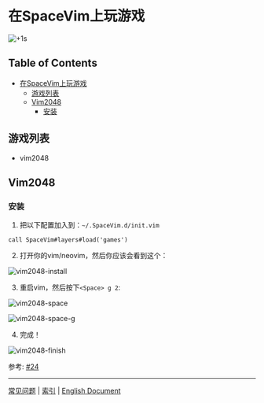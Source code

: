 # 在SpaceVim上玩游戏
![+1s](https://gist.github.com/Gabirel/b71a01cce86df216abd4fd0968864942/raw/f6d4fe73e0f940af1ed71652abeaaed4c6460ecc/meme-never-die.jpg)

## Table of Contents

   * [在SpaceVim上玩游戏](#在spacevim上玩游戏)
      * [游戏列表](#游戏列表)
      * [Vim2048](#vim2048)
         * [安装](#安装)

## 游戏列表

* vim2048

## Vim2048

### 安装

1. 把以下配置加入到：`~/.SpaceVim.d/init.vim`

```viml
call SpaceVim#layers#load('games')
```

2. 打开你的vim/neovim，然后你应该会看到这个：

![vim2048-install][vim2048-install-ui]

3. 重启vim，然后按下`<Space> g 2`:

![vim2048-space][vim2048-space]

![vim2048-space-g][vim2048-space-g]

4. 完成！

![vim2048-finish][vim2048-done]

参考: [#24][issue-24]


[vim2048-install-ui]: https://cloud.githubusercontent.com/assets/12933851/25666818/33f2b91c-3054-11e7-89e4-2ffdcb6efb35.png
[vim2048-space]: https://cloud.githubusercontent.com/assets/12933851/25666850/51a9faa6-3054-11e7-9807-172841f3721b.png
[vim2048-space-g]: https://cloud.githubusercontent.com/assets/12933851/25666978/a75640d6-3054-11e7-9bc1-97e234460074.png
[vim2048-done]: https://cloud.githubusercontent.com/assets/12933851/25666993/b10681cc-3054-11e7-9872-b0889f7caa6f.png
[issue-24]: https://github.com/Gabirel/Hack-SpaceVim/issues/24

------------

[常见问题](../FAQ.md#常见问题) | [索引](../../README.md#table-of-contents) | [English Document](../../../README.md#hack-spacevim)

